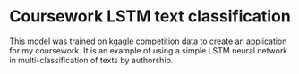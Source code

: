 # Сoursework LSTM text classification
This model was trained on  kgagle competition data to create an application for my coursework.
It is an example of using a simple LSTM neural network in multi-classification of texts by authorship.
